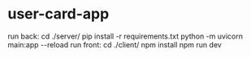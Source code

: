 # user-card-app

run back:
    cd ./server/
    pip install -r requirements.txt
    python -m uvicorn main:app --reload
run front:
    cd ./client/
    npm install
    npm run dev